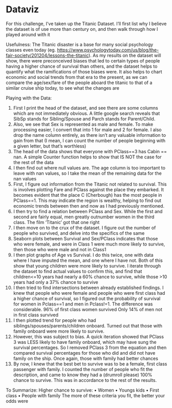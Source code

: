 # Dataviz
For this challenge, I’ve taken up the Titanic Dataset. I’ll first list why I believe the dataset is of use more than century on, and then walk through how I played around with it

Usefulness:
The Titanic disaster is a base for many social psychology classes even today (eg. https://www.psychologytoday.com/us/blog/the-fair-society/201204/lessons-the-titanic). As my results on the dataset will show, there were preconceived biases that led to certain types of people having a higher chance of survival than others, and the dataset helps to quantify what the ramifications of those biases were. It also helps to chart economic and social trends from that era to the present, as we can compare the age/sex/fare of the people aboard the titanic to that of a similar cruise ship today, to see what the changes are

Playing with the Data:

1.	First I print the head of the dataset, and see there are some columns which are not immediately obvious. A little google search reveals that SibSp stands for Sibling/Spouse and Parch stands for Parent/Child. 
2.	Also, we see that Sex is represented as male and female. To make processing easier, I convert that into 1 for male and 2 for female. I also drop the name column entirely, as there isn’t any valuable information to gain from that (I mean, I can count the number of people beginning with a given letter, but that’s worthless)
3.	The head of the data shows that everyone with PClass==3 has Cabin == nan. A simple Counter function helps to show that IS NOT the case for the rest of the data
4.	I then find out where null values are. The age column is too important to leave with nan values, so I take the mean of the remaining data for the nan values
5.	First, I figure out information from the Titanic not related to survival. This is involves plotting Fare and PClass against the place they embarked. It becomes evident that the place C (Cherbough) has the most people in PClass==1. This may indicate the region is wealthy, helping to find out economic trends between then and now as I had previously mentioned.
6.	I then try to find a relation between PClass and Sex. While the first and second are fairly equal, men greatly outnumber women in the third class. The film ‘Titanic’ got that one right
7.	I then move on to the crux of the dataset. I figure out the number of people who survived, and delve into the specifics of the same
8.	Seaborn plots between Survival and Sex/PClass indicates that those who were female, and were in Class 1 were much more likely to survive, then those who were male and not in Class1
9.	I then plot graphs of Age vs Survival. I do this twice, one with data where I have imputed the mean, and one where I have not. Both of this show that young children were more likely to survive. I iterate through the dataset to find actual values to confirm this, and find that children<=10 years had nearly a 60% chance to survive, while those >10 years had only a 37% chance to survive
10.	I then tried to find intersections between already established findings. I knew that people who were female and people who were first class had a higher chance of survival, so I figured out the probability of survival for women in Pclass==1 and men in Pclass!=1. The difference was considerable.
96% of first class women survived
Only 14% of men not in first class survived
11.	I then plotted trend for people who had siblings/spouses/parents/children onboard. Turned out that those with family onboard were more likely to survive.
12.	However, this was subject to bias. A quick iteration showed that PClass 3 was LESS likely to have family onboard, which may have sung the survival percentages. So I removed PClass 3 from the equation and then compared survival percentages for those who did and did not have family on the ship. Once again, those with family had better chances
13.	By now, I knew that the best bet to survive was to be a female, first class passenger with family. I counted the number of people who fit the description, and came to know they had a (drumroll please) 100% chance to survive. This was in accordance to the rest of the results.

To Summarize:
Higher chance to survive:
•	Women
•	Youngs kids
•	First class
•	People with family
The more of these criteria you fit, the better your odds were
      




